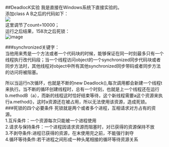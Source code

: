 ##DeadlocK实验
我是直接在Windows系统下直接实验的。  
添加class A B之后的代码如下：  
![](https://cloud.githubusercontent.com/assets/22138660/20211871/7a290efa-a83b-11e6-9255-e493e14400ab.png)  
这里调节了count=10000；  
运行之后结果，158次之后死锁：  
![image](https://cloud.githubusercontent.com/assets/20186659/20217330/632c790c-a85a-11e6-8bc8-6c1801cc8147.png)


###synchronized关键字：  
当他用来秀是一个方法或者一个代码块的时候，能够保证在同一时刻最多只有一个线程执行改代码段；当一个线程访问object的一个synchronized同步代码块或者同步方法时，其他线程对object中所有其他synchronized同步带码或者同步方法的访问将被阻塞。  

所以当运行n次循环，也就是不断的new Deadlock(),每次调用都会新建一个线程t来执行。当不断的循环创建线程时，总有一个时刻，也就是上一个线程还在运行b.methodB（a），而新的线程这时恰好结束等待，这个新线程需要a这个资源来执行a.method()，这时a资源还在被占用，所以无法使用该资源，造成死锁。  
###死锁的四个必要条件
死锁就是两个或者多个进程，互相请求对方占有的资源。  
1.互斥条件：一个资源每次只能被一个进程使用  
2.请求与保持条件：一个进程因请求资源而阻塞时，对已获得的资源保持不放  
3.不剥夺条件:进程已获得的资源，在末使用完之前，不能强行剥夺  
4.循环等待条件:若干进程之间形成一种头尾相接的循环等待资源关系
